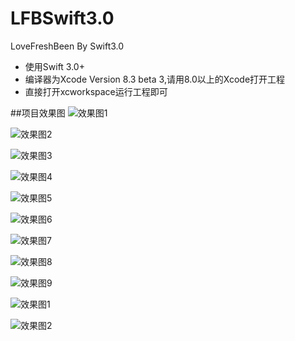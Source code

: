 # LFBSwift3.0
LoveFreshBeen By Swift3.0
- 使用Swift 3.0+
- 编译器为Xcode Version 8.3 beta 3,请用8.0以上的Xcode打开工程
- 直接打开xcworkspace运行工程即可

##项目效果图
![效果图1](http://ww3.sinaimg.cn/mw690/0068uRu1gw1f0n7ikeaxmg307u0dx7wp.gif)

![效果图2](http://ww1.sinaimg.cn/mw690/0068uRu1gw1f0n7ipld9dg307u0dx1l2.gif)

![效果图3](http://ww2.sinaimg.cn/mw690/0068uRu1gw1f0n7itiogog307u0dxnpg.gif)

![效果图4](http://ww1.sinaimg.cn/mw690/0068uRu1gw1f0n7ix5pbsg307u0dx7wk.gif)

![效果图5](http://ww3.sinaimg.cn/mw690/0068uRu1gw1f0n7iyf48gg307u0dxhdt.gif)

![效果图6](http://ww3.sinaimg.cn/mw690/0068uRu1gw1f0n7j1p2seg307u0dxx6q.gif)

![效果图7](http://ww4.sinaimg.cn/mw690/0068uRu1gw1f0n7j3szvmg307u0dxe81.gif)

![效果图8](http://ww3.sinaimg.cn/mw690/0068uRu1gw1f0n7j7eh6xg307u0dxx6s.gif)

![效果图9](http://ww3.sinaimg.cn/mw690/0068uRu1gw1f0n7jd82czg307u0dxkjp.gif)

![效果图1](http://ww3.sinaimg.cn/mw690/0068uRu1gw1f0n7ikeaxmg307u0dx7wp.gif)

![效果图2](http://ww1.sinaimg.cn/mw690/0068uRu1gw1f0n7ipld9dg307u0dx1l2.gif)
